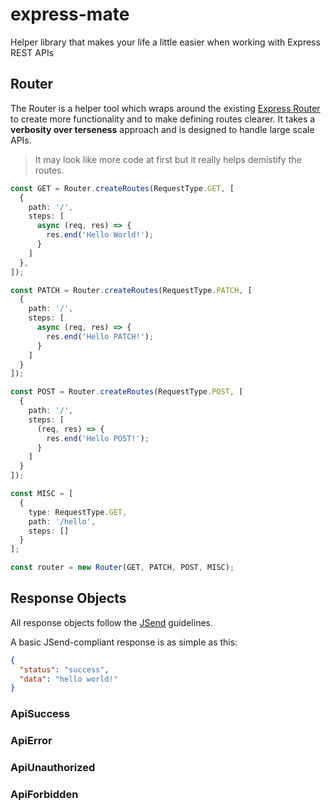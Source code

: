 # express-mate

Helper library that makes your life a little easier when working with Express REST APIs

## Router

The Router is a helper tool which wraps around the existing [Express Router](https://expressjs.com/en/4x/api.html#router) to create more functionality and to make defining routes clearer. It takes a **verbosity over terseness** approach and is designed to handle large scale APIs.

> It may look like more code at first but it really helps demistify the routes.

```typescript
const GET = Router.createRoutes(RequestType.GET, [
  {
    path: '/',
    steps: [
      async (req, res) => {
        res.end('Hello World!');
      }
    ]
  },
]);

const PATCH = Router.createRoutes(RequestType.PATCH, [
  {
    path: '/',
    steps: [
      async (req, res) => {
        res.end('Hello PATCH!');
      }
    ]
  }
]);

const POST = Router.createRoutes(RequestType.POST, [
  {
    path: '/',
    steps: [
      (req, res) => {
        res.end('Hello POST!');
      }
    ]
  }
]);

const MISC = [
  {
    type: RequestType.GET,
    path: '/hello',
    steps: []
  }
];

const router = new Router(GET, PATCH, POST, MISC);
```

## Response Objects

All response objects follow the [JSend](https://labs.omniti.com/labs/jsend) guidelines.

A basic JSend-compliant response is as simple as this:

```json
{
  "status": "success",
  "data": "hello world!"
}
```

### ApiSuccess

### ApiError

### ApiUnauthorized

### ApiForbidden
